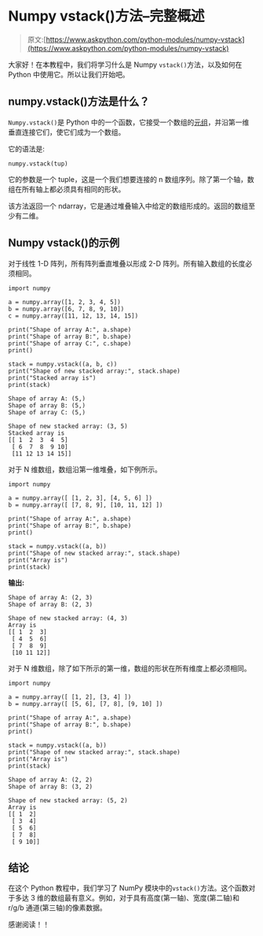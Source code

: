 # Numpy vstack()方法–完整概述

> 原文:[https://www.askpython.com/python-modules/numpy-vstack](https://www.askpython.com/python-modules/numpy-vstack)

大家好！在本教程中，我们将学习什么是 Numpy `vstack()`方法，以及如何在 Python 中使用它。所以让我们开始吧。

## numpy.vstack()方法是什么？

`Numpy.vstack()`是 Python 中的一个函数，它接受一个数组的[元组](https://www.askpython.com/python/tuple/python-tuple)，并沿第一维垂直连接它们，使它们成为一个数组。

它的语法是:

```
numpy.vstack(tup)

```

它的参数是一个 tuple，这是一个我们想要连接的 n 数组序列。除了第一个轴，数组在所有轴上都必须具有相同的形状。

该方法返回一个 ndarray，它是通过堆叠输入中给定的数组形成的。返回的数组至少有二维。

## Numpy vstack()的示例

对于线性 1-D 阵列，所有阵列垂直堆叠以形成 2-D 阵列。所有输入数组的长度必须相同。

```
import numpy

a = numpy.array([1, 2, 3, 4, 5])
b = numpy.array([6, 7, 8, 9, 10])
c = numpy.array([11, 12, 13, 14, 15])

print("Shape of array A:", a.shape)
print("Shape of array B:", b.shape)
print("Shape of array C:", c.shape)
print()

stack = numpy.vstack((a, b, c))
print("Shape of new stacked array:", stack.shape)
print("Stacked array is")
print(stack)

```

```
Shape of array A: (5,)
Shape of array B: (5,)
Shape of array C: (5,)

Shape of new stacked array: (3, 5)
Stacked array is
[[ 1  2  3  4  5]
 [ 6  7  8  9 10]
 [11 12 13 14 15]]

```

对于 N 维数组，数组沿第一维堆叠，如下例所示。

```
import numpy

a = numpy.array([ [1, 2, 3], [4, 5, 6] ])
b = numpy.array([ [7, 8, 9], [10, 11, 12] ])

print("Shape of array A:", a.shape)
print("Shape of array B:", b.shape)
print()

stack = numpy.vstack((a, b))
print("Shape of new stacked array:", stack.shape)
print("Array is")
print(stack)

```

**输出:**

```
Shape of array A: (2, 3)
Shape of array B: (2, 3)

Shape of new stacked array: (4, 3)
Array is
[[ 1  2  3]
 [ 4  5  6]
 [ 7  8  9]
 [10 11 12]]

```

对于 N 维数组，除了如下所示的第一维，数组的形状在所有维度上都必须相同。

```
import numpy

a = numpy.array([ [1, 2], [3, 4] ])
b = numpy.array([ [5, 6], [7, 8], [9, 10] ])

print("Shape of array A:", a.shape)
print("Shape of array B:", b.shape)
print()

stack = numpy.vstack((a, b))
print("Shape of new stacked array:", stack.shape)
print("Array is")
print(stack)

```

```
Shape of array A: (2, 2)
Shape of array B: (3, 2)

Shape of new stacked array: (5, 2)
Array is
[[ 1  2]
 [ 3  4]
 [ 5  6]
 [ 7  8]
 [ 9 10]]

```

## 结论

在这个 Python 教程中，我们学习了 NumPy 模块中的`vstack()`方法。这个函数对于多达 3 维的数组最有意义。例如，对于具有高度(第一轴)、宽度(第二轴)和 r/g/b 通道(第三轴)的像素数据。

感谢阅读！！